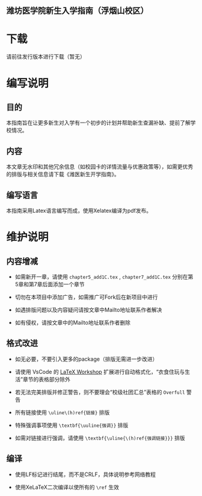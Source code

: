 潍坊医学院新生入学指南（浮烟山校区）
---

# 下载
请前往发行版本进行下载（暂无）

# 编写说明
## 目的
本指南旨在让更多新生对入学有一个初步的计划并帮助新生查漏补缺、提前了解学校情况。

## 内容
本文章无水印和其他冗余信息（如校园卡的详情流量与优惠政策等），如需更优秀的排版与相关信息请下载《潍医新生开学指南》。

## 编写语言
本指南采用Latex语言编写而成，使用Xelatex编译为pdf发布。

# 维护说明
## 内容增减
- 如需新开一章，请使用 `chapter5_add1C.tex` , `chapter7_add1C.tex` 分别在第5章和第7章后面添加一个章节

- 切勿在本项目中添加广告，如需推广可Fork后在新项目中进行

- 如遇排版问题以及内容疑问请按文章中Mailto地址联系作者解决

- 如有侵权，请按文章中的Mailto地址联系作者删除

## 格式改进
- 如无必要，不要引入更多的package（排版无需进一步改进）

- 请使用 VsCode 的 [LaTeX Workshop](https://marketplace.visualstudio.com/items?itemName=James-Yu.latex-workshop) 扩展进行自动格式化，“衣食住玩与生活”章节的表格部分除外

- 若无法完美排版并修正警告，则不要理会“校级社团汇总”表格的 `Overfull` 警告

- 所有链接使用 `\uline\(h)ref{链接}` 排版

- 特殊强调事项使用 `\textbf{\uuline{强调}}` 排版

- 如需对链接进行强调，请使用 `\textbf{\uline{\(h)ref{强调链接}}}` 排版

## 编译
- 使用LF标记进行结尾，而不是CRLF，具体说明参考网络教程

- 使用XeLaTeX二次编译以使所有的 `\ref` 生效
